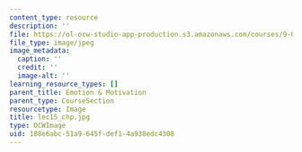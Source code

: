 ```yaml
---
content_type: resource
description: ''
file: https://ol-ocw-studio-app-production.s3.amazonaws.com/courses/9-00sc-introduction-to-psychology-fall-2011/188e6abc51a9645fdef14a938edc4308_lec15_chp.jpg
file_type: image/jpeg
image_metadata:
  caption: ''
  credit: ''
  image-alt: ''
learning_resource_types: []
parent_title: Emotion & Motivation
parent_type: CourseSection
resourcetype: Image
title: lec15_chp.jpg
type: OCWImage
uid: 188e6abc-51a9-645f-def1-4a938edc4308
---
```

